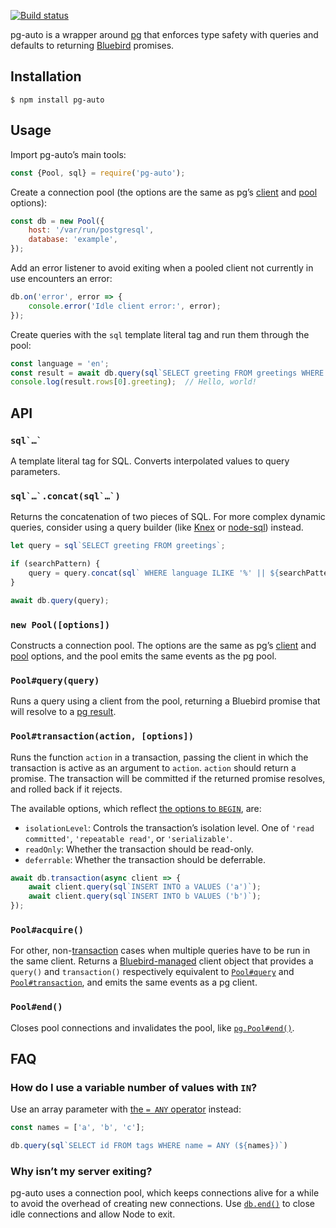 [![Build status][ci image]][ci]

pg-auto is a wrapper around [pg][] that enforces type safety with queries and defaults to returning [Bluebird][bluebird] promises.


## Installation

```shellsession
$ npm install pg-auto
```


## Usage

Import pg-auto’s main tools:

```js
const {Pool, sql} = require('pg-auto');
```

Create a connection pool (the options are the same as pg’s [client][pg-client-options] and [pool][pg-pool-options] options):

```js
const db = new Pool({
    host: '/var/run/postgresql',
    database: 'example',
});
```

Add an error listener to avoid exiting when a pooled client not currently in use encounters an error:

```js
db.on('error', error => {
    console.error('Idle client error:', error);
});
```

Create queries with the `sql` template literal tag and run them through the pool:

```js
const language = 'en';
const result = await db.query(sql`SELECT greeting FROM greetings WHERE language = ${language}`);
console.log(result.rows[0].greeting);  // Hello, world!
```


## API

### <code>sql\`…\`</code>

A template literal tag for SQL. Converts interpolated values to query parameters.

### ``sql`…`.concat(sql`…`)``

Returns the concatenation of two pieces of SQL. For more complex dynamic queries, consider using a query builder (like [Knex][knex] or [node-sql][]) instead.

```js
let query = sql`SELECT greeting FROM greetings`;

if (searchPattern) {
    query = query.concat(sql` WHERE language ILIKE '%' || ${searchPattern} || '%'`);
}

await db.query(query);
```

### `new Pool([options])`

Constructs a connection pool. The options are the same as pg’s [client][pg-client-options] and [pool][pg-pool-options] options, and the pool emits the same events as the pg pool.

### `Pool#query(query)`

Runs a query using a client from the pool, returning a Bluebird promise that will resolve to a [pg result][pg-result].

### `Pool#transaction(action, [options])`

Runs the function `action` in a transaction, passing the client in which the transaction is active as an argument to `action`. `action` should return a promise. The transaction will be committed if the returned promise resolves, and rolled back if it rejects.

The available options, which reflect [the options to `BEGIN`][begin-options], are:

- `isolationLevel`: Controls the transaction’s isolation level. One of `'read committed'`, `'repeatable read'`, or `'serializable'`.
- `readOnly`: Whether the transaction should be read-only.
- `deferrable`: Whether the transaction should be deferrable.

```js
await db.transaction(async client => {
    await client.query(sql`INSERT INTO a VALUES ('a')`);
    await client.query(sql`INSERT INTO b VALUES ('b')`);
});
```

### `Pool#acquire()`

For other, non-[transaction](#pool-transaction-action-options) cases when multiple queries have to be run in the same client. Returns a [Bluebird-managed][bluebird-resources] client object that provides a `query()` and `transaction()` respectively equivalent to [`Pool#query`](#pool-query-query) and [`Pool#transaction`](#pool-transaction-action-options), and emits the same events as a pg client.

### `Pool#end()`

Closes pool connections and invalidates the pool, like [`pg.Pool#end()`][pg-pool-end].


## FAQ

### How do I use a variable number of values with `IN`?

Use an array parameter with [the `= ANY` operator][any-array-operator] instead:

```js
const names = ['a', 'b', 'c'];

db.query(sql`SELECT id FROM tags WHERE name = ANY (${names})`)
```

### Why isn’t my server exiting?

pg-auto uses a connection pool, which keeps connections alive for a while to avoid the overhead of creating new connections. Use [`db.end()`](#pool-end) to close idle connections and allow Node to exit.


  [any-array-operator]: https://www.postgresql.org/docs/10/static/functions-comparisons.html#idm46046882500112
  [begin-options]: https://www.postgresql.org/docs/10/static/sql-begin.html
  [bluebird]: https://github.com/petkaantonov/bluebird
  [bluebird-resources]: http://bluebirdjs.com/docs/api/resource-management.html
  [knex]: http://knexjs.org/
  [node-sql]: https://github.com/brianc/node-sql
  [pg]: https://github.com/brianc/node-postgres
  [pg-client-options]: https://node-postgres.com/api/client#new-client-config-object-
  [pg-pool-end]: https://node-postgres.com/api/pool#pool-end
  [pg-pool-options]: https://node-postgres.com/api/pool#new-pool-config-object-
  [pg-result]: https://node-postgres.com/api/result

  [ci]: https://travis-ci.org/charmander/pg-auto
  [ci image]: https://api.travis-ci.org/charmander/pg-auto.svg
